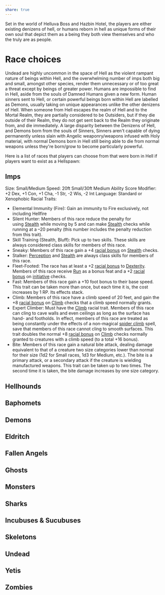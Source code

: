 ```yaml
---
share: true
---
```

Set in the world of Helluva Boss and Hazbin Hotel, the players are either existing denizens of hell, or humans reborn in hell as unique forms of their own soul that depict them as a being they both view themselves and who the truly are as people.

# Race choices
Undead are highly uncommon in the space of Hell as the violent rampant nature of beings within Hell, and the overwhelming number of imps both big and small, amongst other species, render them unnecessary or of too great a threat except by beings of greater power. Humans are impossible to find in Hell, aside from the souls of Damned Humans given a new form. Human sinners sent to Hell, or certain powerful beings born within Hell are labelled as Demons, usually taking on unique appearances unlike the other denizens of Hell. When someone from Hell escapes the realm of Hell and to the Mortal Realm, they are partially considered to be Outsiders, but if they die outside of their Realm, they do not get sent back to the Realm they originate from, and die immediately. A large disparity between the Denizens of Hell, and Demons born from the souls of Sinners, Sinners aren't capable of dying permanently unless slain with Angelic weaponry/weapons infused with Holy material, with normal Demons born in Hell still being able to die from normal weapons unless they're born/grow to become particularly powerful.

Here is a list of races that players can choose from that were born in Hell if players want to exist as a Hellspawn:
## Imps
Size: Small/Medium
Speed: 20ft Small/30ft Medium
Ability Score Modifier: +2 Dex, +1 Con, +1 Cha, -1 Str, -2 Wis, -2 Int
Language: Standard or Xenophobic
Racial Traits:
- Elemental Immunity (Fire): Gain an immunity to Fire exclusively, not including Hellfire
- Silent Hunter: Members of this race reduce the penalty for using [Stealth](https://www.d20pfsrd.com/skills/stealth) while moving by 5 and can make [Stealth](https://www.d20pfsrd.com/skills/stealth) checks while running at a –20 penalty (this number includes the penalty reduction from this trait).
- Skill Training (Stealth, Bluff): Pick up to two skills. These skills are always considered class skills for members of this race.
- Sneaky: Members of this race gain a +4 [racial bonus](https://www.d20pfsrd.com/basics-ability-scores/glossary#TOC-Racial-Bonus) on [Stealth](https://www.d20pfsrd.com/skills/stealth) checks.
- Stalker: [Perception](https://www.d20pfsrd.com/skills/perception) and [Stealth](https://www.d20pfsrd.com/skills/stealth) are always class skills for members of this race.
- Fleet-Footed: The race has at least a +2 [racial bonus](https://www.d20pfsrd.com/basics-ability-scores/glossary#TOC-Racial-Bonus) to [Dexterity](https://www.d20pfsrd.com/basics-ability-scores/ability-scores#TOC-Dexterity-Dex-). Members of this race receive [Run](https://www.d20pfsrd.com/feats/general-feats/run) as a bonus feat and a +2 [racial bonus](https://www.d20pfsrd.com/basics-ability-scores/glossary#TOC-Racial-Bonus) on [initiative](https://www.d20pfsrd.com/gamemastering/combat#TOC-Initiative) checks.
- Fast: Members of this race gain a +10 foot bonus to their base speed. This trait can be taken more than once, but each time it is, the cost increases by 1 RP. Its effects stack.
- Climb: Members of this race have a climb speed of 20 feet, and gain the +8 [racial bonus](https://www.d20pfsrd.com/basics-ability-scores/glossary#TOC-Racial-Bonus) on [Climb](https://www.d20pfsrd.com/skills/climb) checks that a climb speed normally grants.
- Expert Climber: Must have the [Climb](https://www.d20pfsrd.com/skills/climb) racial trait. Members of this race can cling to cave walls and even ceilings as long as the surface has hand- and footholds. In effect, members of this race are treated as being constantly under the effects of a non-magical [spider climb](https://www.d20pfsrd.com/magic/all-spells/s/spider-climb) spell, save that members of this race cannot cling to smooth surfaces. This trait doubles the normal +8 [racial bonus](https://www.d20pfsrd.com/basics-ability-scores/glossary#TOC-Racial-Bonus) on [Climb](https://www.d20pfsrd.com/skills/climb) checks normally granted to creatures with a climb speed (to a total +16 bonus).
- Bite: Members of this race gain a natural bite attack, dealing damage equivalent to that of a creature two size categories lower than normal for their size (1d2 for Small races, 1d3 for Medium, etc.). The bite is a primary attack, or a secondary attack if the creature is wielding manufactured weapons. This trait can be taken up to two times. The second time it is taken, the bite damage increases by one size category.

## Hellhounds
## Baphomets
## Demons
## Eldritch
## Fallen Angels
## Ghosts
## Monsters
## Sharks
## Incubuses & Sucubuses
## Skeletons
## Undead
## Yetis
## Zombies